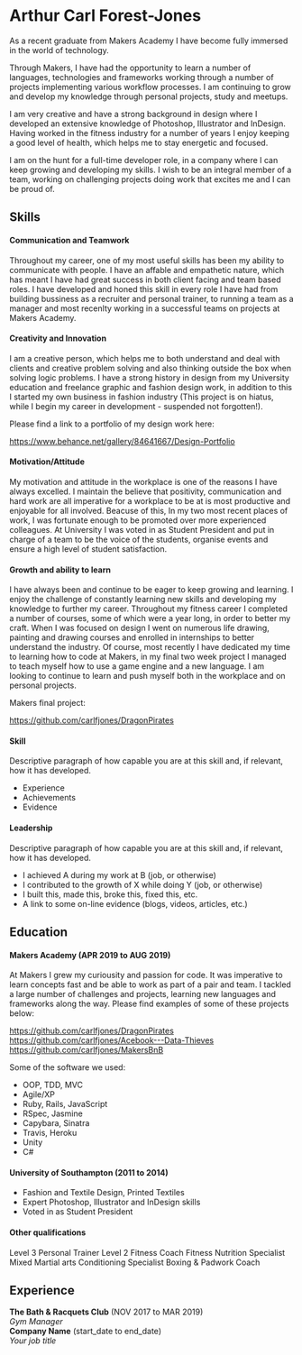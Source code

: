 # Arthur Carl Forest-Jones

As a recent graduate from Makers Academy I have become fully immersed in the world of technology.

Through Makers, I have had the opportunity to learn a number of languages, technologies and frameworks working through a number of projects implementing various workflow processes. I am continuing to grow and develop my knowledge through personal projects, study and meetups.

I am very creative and have a strong background in design where I developed an extensive knowledge of Photoshop, Illustrator and InDesign. Having worked in the fitness industry for a number of years I enjoy keeping a good level of health, which helps me to stay energetic and focused.

I am on the hunt for a full-time developer role, in a company where I can keep growing and developing my skills. I wish to be an integral member of a team, working on challenging projects doing work that excites me and I can be proud of.

## Skills

#### Communication and Teamwork

Throughout my career, one of my most useful skills has been my ability to communicate with people. I have an affable and empathetic nature, which has meant I have had great success in both client facing and team based roles. I have developed and honed this skill in every role I have had from building bussiness as a recruiter and personal trainer, to running a team as a manager and most recenlty working in a successful teams on projects at Makers Academy.

#### Creativity and Innovation

I am a creative person, which helps me to both understand and deal with clients and creative problem solving and also thinking outside the box when solving logic problems. I have a strong history in design from my University education and freelance graphic and fashion design work, in addition to this I started my own business in fashion industry (This project is on hiatus, while I begin my career in development - suspended not forgotten!).

Please find a link to a portfolio of my design work here: 

https://www.behance.net/gallery/84641667/Design-Portfolio

#### Motivation/Attitude

My motivation and attitude in the workplace is one of the reasons I have always excelled. I maintain the believe that positivity, communication and hard work are all imperative for a workplace to be at is most productive and enjoyable for all involved. Beacuse of this, In my two most recent places of work, I was fortunate enough to be promoted over more experienced colleagues. At University I was voted in as Student President and put in charge of a team to be the voice of the students, organise events and ensure a high level of student satisfaction.

#### Growth and ability to learn

I have always been and continue to be eager to keep growing and learning. I enjoy the challenge of constantly learning new skills and developing my knowledge to further my career. Throughout my fitness career I completed a number of courses, some of which were a year long, in order to better my craft. When I was focused on design I went on numerous life drawing, painting and drawing courses and enrolled in internships to better understand the industry. Of course, most recently I have dedicated my time to learning how to code at Makers, in my final two week project I managed to teach myself how to use a game engine and a new language. I am looking to continue to learn and push myself both in the workplace and on personal projects.

Makers final project: 

https://github.com/carlfjones/DragonPirates


#### Skill

Descriptive paragraph of how capable you are at this skill and, if relevant, how it has developed.

- Experience
- Achievements
- Evidence

#### Leadership

Descriptive paragraph of how capable you are at this skill and, if relevant, how it has developed.

- I achieved A during my work at B (job, or otherwise)
- I contributed to the growth of X while doing Y (job, or otherwise)
- I built this, made this, broke this, fixed this, etc.
- A link to some on-line evidence (blogs, videos, articles, etc.)


## Education

#### Makers Academy (APR 2019 to AUG 2019)

At Makers I grew my curiousity and passion for code. It was imperative to learn concepts fast and be able to work as part of a pair and team. I tackled a large number of challenges and projects, learning new languages and frameworks along the way.
Please find examples of some of these projects below:

https://github.com/carlfjones/DragonPirates
https://github.com/carlfjones/Acebook---Data-Thieves
https://github.com/carlfjones/MakersBnB

Some of the software we used:

- OOP, TDD, MVC
- Agile/XP
- Ruby, Rails, JavaScript
- RSpec, Jasmine
- Capybara, Sinatra
- Travis, Heroku
- Unity
- C#

#### University of Southampton (2011 to 2014)

- Fashion and Textile Design, Printed Textiles
- Expert Photoshop, Illustrator and InDesign skills
- Voted in as Student President

#### Other qualifications
Level 3 Personal Trainer
Level 2 Fitness Coach
Fitness Nutrition Specialist
Mixed Martial arts Conditioning Specialist
Boxing & Padwork Coach

## Experience

**The Bath & Racquets Club** (NOV 2017 to MAR 2019)    
*Gym Manager*  
**Company Name** (start_date to end_date)   
*Your job title*  
